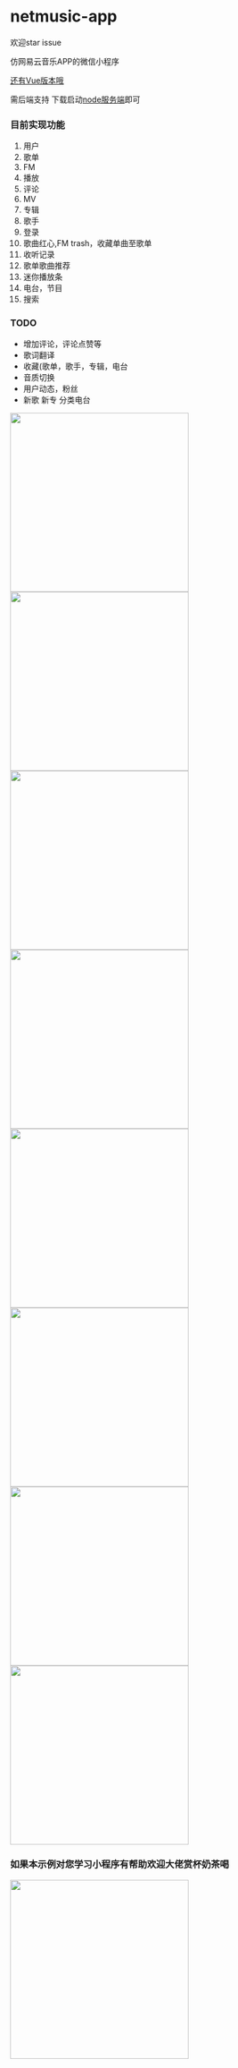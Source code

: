 # netmusic-app
欢迎star issue

仿网易云音乐APP的微信小程序

[还有Vue版本哦](https://github.com/sqaiyan/neteasemusic)

需后端支持
下载启动[node服务端](https://github.com/sqaiyan/netmusic-node)即可

### 目前实现功能

1. 用户
2. 歌单
3. FM
4. 播放
5. 评论
6. MV
7. 专辑
8. 歌手
9. 登录
10. 歌曲红心,FM trash，收藏单曲至歌单
11. 收听记录
12. 歌单歌曲推荐
13. 迷你播放条
14. 电台，节目
15. 搜索

### TODO

* 增加评论，评论点赞等 
* 歌词翻译
* 收藏(歌单，歌手，专辑，电台
* 音质切换
* 用户动态，粉丝
* 新歌 新专 分类电台
 
<image width="320" src="https://github.com/sqaiyan/NeteaseMusicWxMiniApp/raw/master/screenshot/IMG_4271.PNG"/>
<image width="320" src="https://github.com/sqaiyan/NeteaseMusicWxMiniApp/raw/master/screenshot/IMG_4279.PNG"/>
<image width="320" src="https://github.com/sqaiyan/NeteaseMusicWxMiniApp/raw/master/screenshot/IMG_4274.PNG"/>
<image width="320" src="https://github.com/sqaiyan/NeteaseMusicWxMiniApp/raw/master/screenshot/IMG_4272.PNG"/>
<image width="320" src="https://github.com/sqaiyan/NeteaseMusicWxMiniApp/raw/master/screenshot/IMG_4276.PNG"/>
<image width="320" src="https://github.com/sqaiyan/NeteaseMusicWxMiniApp/raw/master/screenshot/IMG_4277.PNG"/>
<image width="320" src="https://github.com/sqaiyan/NeteaseMusicWxMiniApp/raw/master/screenshot/IMG_4275.PNG"/>
<image width="320" src="https://github.com/sqaiyan/NeteaseMusicWxMiniApp/raw/master/screenshot/IMG_4273.PNG"/>

### 如果本示例对您学习小程序有帮助欢迎大佬赏杯奶茶喝
<image width="320" src="http://7vik7b.com1.z0.glb.clouddn.com/MZU%7D0Z%7D_GDRA~W0@$WQSD%5B0.png"/>



